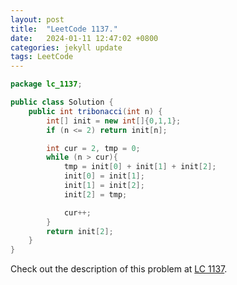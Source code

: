 ```yaml
---
layout: post
title:  "LeetCode 1137."
date:   2024-01-11 12:47:02 +0800
categories: jekyll update
tags: LeetCode
---
```


```java
package lc_1137;

public class Solution {
    public int tribonacci(int n) {
        int[] init = new int[]{0,1,1};
        if (n <= 2) return init[n];

        int cur = 2, tmp = 0;
        while (n > cur){
            tmp = init[0] + init[1] + init[2];
            init[0] = init[1];
            init[1] = init[2];
            init[2] = tmp;

            cur++;
        }
        return init[2];
    }
}
```

Check out the description of this problem at [LC 1137][LC-1137].

[LC-1137]: https://leetcode.com/problemset/?search=1137&page=1
